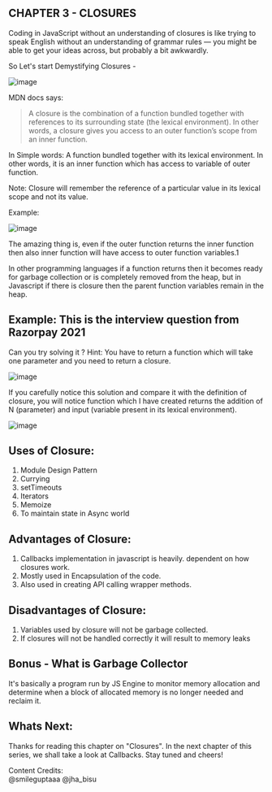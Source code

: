 ## CHAPTER 3 - CLOSURES

Coding in JavaScript without an understanding of closures is like trying to speak English without an understanding of grammar rules — you might be able to get your ideas across, but probably a bit awkwardly.

So Let's start Demystifying Closures - 

![image](https://user-images.githubusercontent.com/42679346/128040634-7e20ebbb-f795-4122-85f4-6e0a29260006.png)

MDN docs says:

>A closure is the combination of a function bundled together  with references to its surrounding state (the lexical environment). In other words, a closure gives you access to an outer function’s scope from an inner function.

In Simple words:
A function bundled together with its lexical environment. In other words, it is an inner function which has access to variable of outer function.

Note: Closure will remember the reference of a particular value in its lexical scope and not its value. 

Example:

![image](https://user-images.githubusercontent.com/42679346/128040891-d36eedfb-b58e-4d28-b41a-4551466515a9.png)

The amazing thing is, even if the outer function returns the inner function then also inner function will have access to outer function variables.1

In other programming languages if a function returns then it becomes ready for garbage collection or is completely removed from the heap, but in Javascript if there is closure then the parent function variables remain in the heap.

## Example: This is the interview question from Razorpay 2021

Can you try solving it ? 
Hint: You have to return a function which will take one parameter and you need to return a closure.

![image](https://user-images.githubusercontent.com/42679346/128041006-567ddd8a-868c-402d-9c86-be22c299703d.png)


If you carefully notice this solution and compare it with the definition of closure, you will notice  function which I have created returns the addition of N (parameter) and input (variable present in its lexical environment).

![image](https://user-images.githubusercontent.com/42679346/128041674-bbfee82a-5734-4de8-8930-ac80a5415011.png)


## Uses of Closure:

1) Module Design Pattern
2) Currying
3) setTimeouts
4) Iterators
5) Memoize
6) To maintain state in Async world

## Advantages of Closure:

1) Callbacks implementation in javascript is heavily. dependent on how closures work.
2) Mostly used in Encapsulation of the code.
3) Also used in creating API calling wrapper methods.

## Disadvantages of Closure:

1) Variables used by closure will not be garbage collected.
2) If closures will not be handled correctly it will result to memory leaks


## Bonus - What is Garbage Collector

It's basically a program run by JS Engine to monitor memory allocation and determine when a block of allocated memory is no longer needed and reclaim it.

## Whats Next: 

Thanks for reading this chapter on "Closures". In the next chapter of this series, we shall take a look at Callbacks.
Stay tuned and cheers! 

Content Credits:  
@smileguptaaa @jha_bisu

